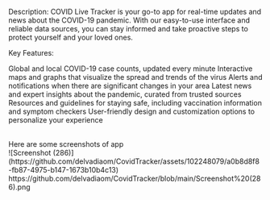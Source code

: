 Description: COVID Live Tracker is your go-to app for real-time updates and news about the COVID-19 pandemic. With our easy-to-use interface and reliable data sources, you can stay informed and take proactive steps to protect yourself and your loved ones.

Key Features:

Global and local COVID-19 case counts, updated every minute
Interactive maps and graphs that visualize the spread and trends of the virus
Alerts and notifications when there are significant changes in your area
Latest news and expert insights about the pandemic, curated from trusted sources
Resources and guidelines for staying safe, including vaccination information and symptom checkers
User-friendly design and customization options to personalize your experience

<br>
Here are some screenshots of app
</br>
![Screenshot (286)](https://github.com/delvadiaom/CovidTracker/assets/102248079/a0b8d8f8-fb87-4975-b147-1673b10b4c13)
https://github.com/delvadiaom/CovidTracker/blob/main/Screenshot%20(286).png
